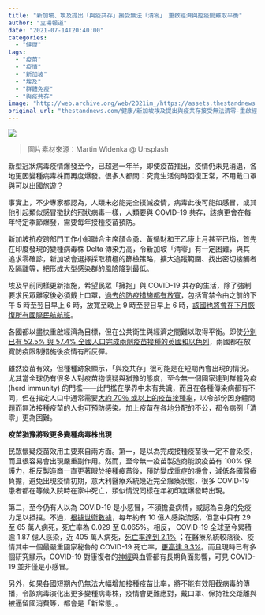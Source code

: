 ```yaml
---
title: "新加坡、埃及提出「與疫共存」接受無法「清零」　重啟經濟與控疫間難取平衡"
author: "立場報道"
date: "2021-07-14T20:40:00"
categories:
  - "健康"
tags:
  - "疫苗"
  - "疫情"
  - "新加坡"
  - "埃及"
  - "群體免疫"
  - "與疫共存"
image: "http://web.archive.org/web/2021im_/https://assets.thestandnews.com/media/photos/15-21_copy.png"
original_url: "thestandnews.com/健康/新加坡埃及提出與疫共存接受無法清零-重啟經濟與控疫間難取平衡"
---
```

![](http://web.archive.org/web/2021im_/https://assets.thestandnews.com/media/photos/15-21_copy.png)
> 圖片素材來源：Martin Widenka @ Unsplash

新型冠狀病毒疫情爆發至今，已超過一年半，即使疫苗推出，疫情仍未見消退，各地更因變種病毒株而再度爆發。很多人都問：究竟生活何時回復正常，不用戴口罩與可以出國旅遊？

事實上，不少專家都認為，人類未必能完全撲滅疫情，病毒此後可能如感冒，或其他引起類似感冒徵狀的冠狀病毒一樣，人類要與 COVID-19 共存，該病更會在每年特定季節爆發，需要每年接種疫苗預防。

新加坡抗疫跨部門工作小組聯合主席顏金勇、黃循財和王乙康上月甚至已指，首先在印度發現的變種病毒株 Delta 傳染力高，令新加坡「清零」有一定困難，與其追求零確診，新加坡會選擇採取積極的篩檢策略，擴大追蹤範圍、找出密切接觸者及隔離等，把形成大型感染群的風險降到最低。

埃及早前同樣更新措施，希望民眾「擁抱」與 COVID-19 共存的生活，除了強制要求民眾離家後必須戴上口罩，[過去的防疫措施都有放寬](http://web.archive.org/web/20211229132627/https://www.arabnews.com/node/1682891/middle-east)，包括宵禁令由之前的下午 5 時至翌日早上 6 時，放寬至晚上 9 時至翌日早上 6 時，[該國也將會在下月恢復所有國際民航航班](http://web.archive.org/web/20211229132627/https://www.arabnews.com/node/1689786/business-economy)。

各國都以盡快重啟經濟為目標，但在公共衛生與經濟之間難以取得平衡。即使[分別已有 52.5% 與 57.4% 全國人口完成兩劑疫苗接種的英國和以色列](http://web.archive.org/web/20211229132627/https://ourworldindata.org/covid-vaccinations?country=OWID_WRL)，兩國都在放寬防疫限制措施後疫情有所反彈。

雖然疫苗有效，但種種跡象顯示，「與疫共存」很可能是在短期內會出現的情況。尤其當全球仍有很多人對疫苗抱懷疑與猶豫的態度，至今無一個國家達到群體免疫 (herd immunity) 的門檻——此門檻在學界中未有共識，而且在各種傳染病都有不同，但在指定人口中通常需要[大約 70％ 或以上的疫苗接種率](../../%E5%81%A5%E5%BA%B7/%E6%AD%A6%E6%BC%A2%E8%82%BA%E7%82%8E-%E4%B8%96%E8%A1%9B%E9%A6%96%E5%B8%AD%E7%A7%91%E5%AD%B8%E5%AE%B6%E8%AD%A6%E5%91%8A-%E9%9B%96%E6%9C%89%E7%96%AB%E8%8B%97-%E4%BB%8A%E5%B9%B4%E5%85%A7%E5%85%A8%E7%90%83%E4%B8%8D%E5%8F%AF%E8%83%BD%E9%81%94%E7%BE%A4%E9%AB%94%E5%85%8D%E7%96%AB)，以令部份因身體問題而無法接種疫苗的人也可預防感染。加上疫苗在各地分配的不公，都令病例「清零」更為困難。

**疫苗猶豫將致更多變種病毒株出現**

民眾懷疑疫苗效用主要來自兩方面。第一，是以為完成接種疫苗後一定不會染疫，而且很容易會出現嚴重副作用。然而，至今無一疫苗製造商能說疫苗有 100% 保護力，相反製造商一直更著眼於接種疫苗後，預防變成重症的機會，減低各國醫療負擔，避免出現疫情初期，意大利醫療系統幾近完全癱瘓狀態，很多 COVID-19 患者都在等候入院時在家中死亡，類似情況同樣在年初印度爆發時出現。

第二，至今仍有人以為 COVID-19 是小感冒，不須擔憂病情，或認為自身的免疫力足以抵擋。不過，[根據世衛數據](http://web.archive.org/web/20211229132627/https://www.who.int/news/item/11-03-2019-who-launches-new-global-influenza-strategy)，每年約有 10 億人感染流感，但當中只有 29 至 65 萬人病死，死亡率為 0.029 至 0.065%。相反， COVID-19 全球至今累積逾 1.87 億人感染，近 405 萬人病死，[死亡率達到 2.1%](http://web.archive.org/web/20211229132627/https://coronavirus.jhu.edu/map.html) ；在醫療系統較落後、疫情其中一個最嚴重國家秘魯的 COVID-19 死亡率，[更高達 9.3%](http://web.archive.org/web/20211229132627/https://coronavirus.jhu.edu/data/mortality)。而且現時已有多個研究顯示，COVID-19 對康復者的[神經](../../cosmos/%E4%B8%89%E5%88%86%E4%B8%80%E6%AD%A6%E6%BC%A2%E8%82%BA%E7%82%8E%E6%82%A3%E8%80%85%E5%BA%B7%E5%BE%A9%E5%8D%8A%E5%B9%B4%E5%85%A7%E5%87%BA%E7%8F%BE%E5%BF%83%E7%90%86%E6%88%96%E7%A5%9E%E7%B6%93%E6%80%A7%E7%96%BE%E7%97%85-%E6%88%90%E5%9B%A0%E6%9C%AA%E6%98%8E)與血管都有長期負面影響，可見 COVID-19 並非僅是小感冒。

另外，如果各國短期內仍無法大幅增加接種疫苗比率，將不能有效阻截病毒的傳播，令該病毒演化出更多變種病毒株，疫情會更難應對，戴口罩、保持社交距離與被逼留國消費等，都會是「新常態」。